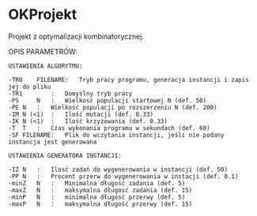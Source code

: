 # OKProjekt
Projekt z optymalizacji kombinatorycznej.

OPIS PARAMETRÓW:

	USTAWIENIA ALGORYTMU:

	-TR0	FILENAME:	Tryb pracy programu, generacja instancji i zapis jej do pliku
	-TR1		:	Domyślny tryb pracy
	-PS 	N	:	Wielkosć populacji startowej N (def. 50)
	-PE	N	:	Wielkość populacji po rozszerzeniu N (def. 200)
	-IM	N (<1)	:	Ilość mutacji (def. 0.33)
	-IK	N (<1)	:	Ilość krzyżowania (def. 0.33)
	-T	T	:	Czas wykonania programu w sekundach (def. 60)
	-SF	FILENAME:	Plik do wczytania instancji, jeśli nie podany instancja jest generowana
	
	USTAWIENIA GENERATORA INSTANCJI:
	
	-IZ	N	:	Ilosć zadań do wygenerowania w instancji (def. 50)
	-PP	N	:	Procent przerw do wygenerowania w instacji (def. 0.1)
	-minZ	N	:	Minimalna długość zadania (def. 5)
	-maxZ	N	:	maksymalna długosć zadania (def. 15)
	-minP	N	:	minimalna długosć przerwy (def. 5)
	-maxP	N	:	maksymalna długość przerwy (def. 15)
	 
